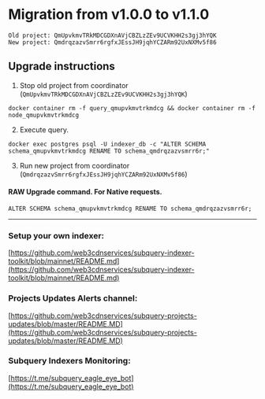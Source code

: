 # Migration from v1.0.0 to v1.1.0
```
Old project: QmUpvkmvTRkMDCGDXnAVjCBZLzZEv9UCVKHH2s3gj3hYQK
New project: QmdrqzazvSmrr6rgfxJEssJH9jqhYCZARm92UxNXMv5f86
```


## Upgrade instructions
 1) Stop old project from coordinator (`QmUpvkmvTRkMDCGDXnAVjCBZLzZEv9UCVKHH2s3gj3hYQK`)

```
docker container rm -f query_qmupvkmvtrkmdcg && docker container rm -f node_qmupvkmvtrkmdcg
```

 2) Execute query.

```
docker exec postgres psql -U indexer_db -c "ALTER SCHEMA schema_qmupvkmvtrkmdcg RENAME TO schema_qmdrqzazvsmrr6r;"

```

 3) Run new project from coordinator (`QmdrqzazvSmrr6rgfxJEssJH9jqhYCZARm92UxNXMv5f86`)

#### RAW Upgrade command. For Native requests.
`ALTER SCHEMA schema_qmupvkmvtrkmdcg RENAME TO schema_qmdrqzazvsmrr6r;`


___
### Setup your own indexer:

[https://github.com/web3cdnservices/subquery-indexer-toolkit/blob/mainnet/README.md](https://github.com/web3cdnservices/subquery-indexer-toolkit/blob/mainnet/README.md)

### Projects Updates Alerts channel:

[https://github.com/web3cdnservices/subquery-projects-updates/blob/master/README.MD](https://github.com/web3cdnservices/subquery-projects-updates/blob/master/README.MD)

### Subquery Indexers Monitoring:

[https://t.me/subquery_eagle_eye_bot](https://t.me/subquery_eagle_eye_bot)